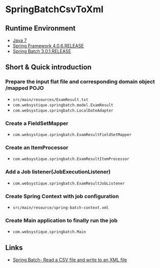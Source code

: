 # SpringBatchCsvToXml

## Runtime Environment
- [Java 7](http://www.oracle.com/technetwork/java/javase/downloads/jdk6downloads-1902814.html)
- [Spring Framework 4.0.6.RELEASE](http://projects.spring.io/spring-framework)
- [Spring Batch 3.0.1.RELEASE](https://projects.spring.io/spring-batch/)

## Short & Quick introduction
### Prepare the input flat file and corresponding domain object /mapped POJO
- `src/main/resources/ExamResult.txt`
- `com.websystique.springbatch.model.ExamResult`
- `com.websystique.springbatch.LocalDateAdapter`

### Create a FieldSetMapper
- `com.websystique.springbatch.ExamResultFieldSetMapper`

### Create an ItemProcessor
- `com.websystique.springbatch.ExamResultItemProcessor`

### Add a Job listener(JobExecutionListener)
- `com.websystique.springbatch.ExamResultJobListener`

### Create Spring Context with job configuration
- `src/main/resource/spring-batch-context.xml`

### Create Main application to finally run the job
- `com.websystique.springbatch.Main`

## Links
- [Spring Batch- Read a CSV file and write to an XML file](http://websystique.com/springbatch/spring-batch-read-a-csv-file-and-write-to-an-xml-file/)
